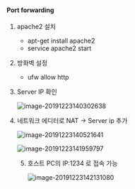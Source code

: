 #### Port forwarding

1. apache2 설치

   * apt-get install apache2
   * service apache2 start

2. 방화벽 설정

   * ufw allow http

3. Server IP 확인

   ![image-20191223140302638](C:\Users\student\AppData\Roaming\Typora\typora-user-images\image-20191223140302638.png)

4. 네트워크 에디터로 NAT → Server ip 추가

   ![image-20191223140521641](C:\Users\student\AppData\Roaming\Typora\typora-user-images\image-20191223140521641.png)

   ![image-20191223141959797](C:\Users\student\AppData\Roaming\Typora\typora-user-images\image-20191223141959797.png)

   5. 호스트 PC의 IP:1234 로 접속 가능

      ![image-20191223142131080](C:\Users\student\AppData\Roaming\Typora\typora-user-images\image-20191223142131080.png)

      